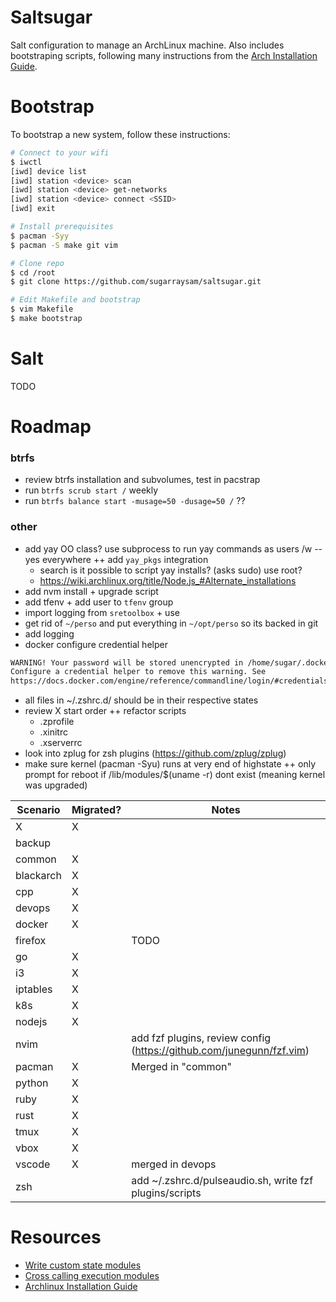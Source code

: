 # Saltsugar

Salt configuration to manage an ArchLinux machine. Also includes bootstraping scripts, following many instructions from the [Arch Installation Guide](https://wiki.archlinux.org/title/Installation_guide).

# Bootstrap

To bootstrap a new system, follow these instructions:

```bash
# Connect to your wifi
$ iwctl
[iwd] device list
[iwd] station <device> scan
[iwd] station <device> get-networks
[iwd] station <device> connect <SSID>
[iwd] exit

# Install prerequisites
$ pacman -Syy
$ pacman -S make git vim

# Clone repo
$ cd /root
$ git clone https://github.com/sugarraysam/saltsugar.git

# Edit Makefile and bootstrap
$ vim Makefile
$ make bootstrap
```

# Salt

TODO

# Roadmap

### btrfs

- review btrfs installation and subvolumes, test in pacstrap
- run `btrfs scrub start /` weekly
- run `btrfs balance start -musage=50 -dusage=50 /` ??

### other

- add yay OO class? use subprocess to run yay commands as users /w --yes everywhere ++ add `yay_pkgs` integration
  - search is it possible to script yay installs? (asks sudo) use root?
  - https://wiki.archlinux.org/title/Node.js_#Alternate_installations
- add nvm install + upgrade script
- add tfenv + add user to `tfenv` group
- import logging from `sretoolbox` + use
- get rid of `~/perso` and put everything in `~/opt/perso` so its backed in git
- add logging
- docker configure credential helper

```bash
WARNING! Your password will be stored unencrypted in /home/sugar/.docker/config.json.
Configure a credential helper to remove this warning. See
https://docs.docker.com/engine/reference/commandline/login/#credentials-store
```

- all files in ~/.zshrc.d/ should be in their respective states
- review X start order ++ refactor scripts
  - .zprofile
  - .xinitrc
  - .xserverrc
- look into zplug for zsh plugins (https://github.com/zplug/zplug)
- make sure kernel (pacman -Syu) runs at very end of highstate ++ only prompt for reboot if /lib/modules/$(uname -r) dont exist (meaning kernel was upgraded)

| Scenario  | Migrated? | Notes                                                                |
| --------- | --------- | -------------------------------------------------------------------- |
| X         | X         |                                                                      |
| backup    |           |                                                                      |
| common    | X         |                                                                      |
| blackarch | X         |                                                                      |
| cpp       | X         |                                                                      |
| devops    | X         |                                                                      |
| docker    | X         |                                                                      |
| firefox   |           | TODO                                                                 |
| go        | X         |                                                                      |
| i3        | X         |                                                                      |
| iptables  | X         |                                                                      |
| k8s       | X         |                                                                      |
| nodejs    | X         |                                                                      |
| nvim      |           | add fzf plugins, review config (https://github.com/junegunn/fzf.vim) |
| pacman    | X         | Merged in "common"                                                   |
| python    | X         |                                                                      |
| ruby      | X         |                                                                      |
| rust      | X         |                                                                      |
| tmux      | X         |                                                                      |
| vbox      | X         |                                                                      |
| vscode    | X         | merged in devops                                                     |
| zsh       |           | add ~/.zshrc.d/pulseaudio.sh, write fzf plugins/scripts              |

# Resources

- [Write custom state modules](https://docs.saltproject.io/en/latest/ref/states/writing.html)
- [Cross calling execution modules](https://docs.saltproject.io/en/latest/ref/modules/index.html#cross-calling-execution-modules)
- [Archlinux Installation Guide](https://wiki.archlinux.org/title/Installation_guide)
